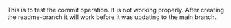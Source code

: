 This is to test the commit operation.
It is not working properly.
After creating the readme-branch it will work before it was updating to the main branch.

